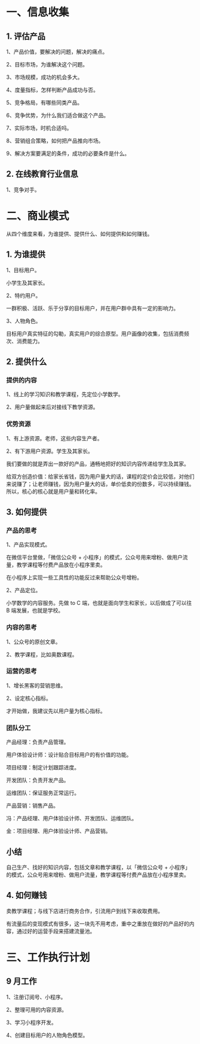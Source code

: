 # 一、信息收集

## 1. 评估产品

1、产品价值，要解决的问题，解决的痛点。

2、目标市场，为谁解决这个问题。

3、市场规模，成功的机会多大。

4、度量指标，怎样判断产品成功与否。

5、竞争格局，有哪些同类产品。

6、竞争优势，为什么我们适合做这个产品。

7、实际市场，时机合适吗。

8、营销组合策略，如何把产品推向市场。

9、解决方案要满足的条件，成功的必要条件是什么。


## 2. 在线教育行业信息

1、竞争对手。


# 二、商业模式

从四个维度来看，为谁提供、提供什么、如何提供和如何赚钱。

## 1. 为谁提供

1、目标用户。

小学生及其家长。

2、特约用户。

一群积极、活跃、乐于分享的目标用户，并在用户群中具有一定的影响力。

3、人物角色。

目标用户真实特征的勾勒，真实用户的综合原型。用户画像的收集，包括消费频次、消费能力。


## 2. 提供什么

### 提供的内容

1、线上的学习知识和教学课程，先定位小学数学。

2、用户量做起来后对接线下教学资源。

### 优势资源

1、有上游资源。老师，这些内容生产者。

2、有下游用户资源。学生及其家长。

我们要做的就是弄出一款好的产品，通畅地把好的知识内容传递给学生及其家。

给双方创造价值：给家长省钱，因为用户量大的话，课程的定价会比较低，对他们来说赚了；让老师赚钱，因为用户量大的话，单价低卖的份数多，可以持续赚钱。所以，核心的核心就是用户量和转化率。

## 3. 如何提供

### 产品的思考

1、产品实现模式。

在微信平台里做，「微信公众号 + 小程序」的模式，公众号用来增粉、做用户流量，教学课程等付费产品放在小程序里卖。

在小程序上实现一些工具性的功能反过来帮助公众号增粉。

2、产品定位。

小学数学的内容服务。先做 to C 端，也就是面向学生和家长，以后做成了可以往 B 端发展，也就是学校。

### 内容的思考

1、公众号的原创文章。


2、教学课程，比如奥数课程。


### 运营的思考

1、增长黑客的营销思维。

2、设定核心指标。

才开始做，我建议先以用户量为核心指标。

### 团队分工
产品经理：负责产品管理。

用户体验设计师：设计贴合目标用户的有价值的功能。

项目经理：制定计划跟踪进度。

开发团队：负责开发产品。

运维团队：保证服务正常运行。

产品营销：销售产品。

冯：产品经理、用户体验设计师、开发团队、运维团队。

金：项目经理、用户体验设计师、产品营销。


## 小结
自己生产、找好的知识内容，包括文章和教学课程，以「微信公众号 + 小程序」的模式，公众号用来增粉、做用户流量，教学课程等付费产品放在小程序里卖。

## 4. 如何赚钱

卖教学课程；与线下店进行商务合作，引流用户到线下来收取费用。

有流量后的变现模式有很多，这一块先不用考虑，重中之重放在做好的产品好的内容，通过好的运营手段来搭建流量池。

# 三、工作执行计划



## 9 月工作

1、注册订阅号、小程序。

2、整理可用的内容资源。

3、学习小程序开发。

4、创建目标用户的人物角色模型。




